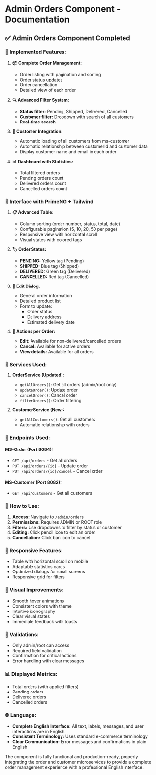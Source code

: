 # Admin Orders Component - Documentation

## ✅ **Admin Orders Component Completed**

### **🔧 Implemented Features:**

1. **📦 Complete Order Management:**
   - Order listing with pagination and sorting
   - Order status updates
   - Order cancellation
   - Detailed view of each order

2. **🔍 Advanced Filter System:**
   - **Status filter:** Pending, Shipped, Delivered, Cancelled
   - **Customer filter:** Dropdown with search of all customers
   - **Real-time search**

3. **👥 Customer Integration:**
   - Automatic loading of all customers from ms-customer
   - Automatic relationship between customerId and customer data
   - Display customer name and email in each order

4. **📊 Dashboard with Statistics:**
   - Total filtered orders
   - Pending orders count
   - Delivered orders count
   - Cancelled orders count

### **🎨 Interface with PrimeNG + Tailwind:**

1. **📋 Advanced Table:**
   - Column sorting (order number, status, total, date)
   - Configurable pagination (5, 10, 20, 50 per page)
   - Responsive view with horizontal scroll
   - Visual states with colored tags

2. **🏷️ Order States:**
   - **PENDING:** Yellow tag (Pending)
   - **SHIPPED:** Blue tag (Shipped)
   - **DELIVERED:** Green tag (Delivered)
   - **CANCELLED:** Red tag (Cancelled)

3. **💼 Edit Dialog:**
   - General order information
   - Detailed product list
   - Form to update:
     - Order status
     - Delivery address
     - Estimated delivery date

4. **🎯 Actions per Order:**
   - **Edit:** Available for non-delivered/cancelled orders
   - **Cancel:** Available for active orders
   - **View details:** Available for all orders

### **🔧 Services Used:**

1. **OrderService (Updated):**
   - `getAllOrders()`: Get all orders (admin/root only)
   - `updateOrder()`: Update order
   - `cancelOrder()`: Cancel order
   - `filterOrders()`: Order filtering

2. **CustomerService (New):**
   - `getAllCustomers()`: Get all customers
   - Automatic relationship with orders

### **🔌 Endpoints Used:**

#### MS-Order (Port 8084):
- `GET /api/orders` - Get all orders
- `PUT /api/orders/{id}` - Update order
- `PUT /api/orders/{id}/cancel` - Cancel order

#### MS-Customer (Port 8082):
- `GET /api/customers` - Get all customers

### **🚀 How to Use:**

1. **Access:** Navigate to `/admin/orders`
2. **Permissions:** Requires ADMIN or ROOT role
3. **Filters:** Use dropdowns to filter by status or customer
4. **Editing:** Click pencil icon to edit an order
5. **Cancellation:** Click ban icon to cancel

### **📱 Responsive Features:**

- Table with horizontal scroll on mobile
- Adaptable statistics cards
- Optimized dialogs for small screens
- Responsive grid for filters

### **🎨 Visual Improvements:**

- Smooth hover animations
- Consistent colors with theme
- Intuitive iconography
- Clear visual states
- Immediate feedback with toasts

### **🔐 Validations:**

- Only admin/root can access
- Required field validation
- Confirmation for critical actions
- Error handling with clear messages

### **📊 Displayed Metrics:**

- Total orders (with applied filters)
- Pending orders
- Delivered orders
- Cancelled orders

### **🌐 Language:**

- **Complete English Interface:** All text, labels, messages, and user interactions are in English
- **Consistent Terminology:** Uses standard e-commerce terminology
- **Clear Communication:** Error messages and confirmations in plain English

The component is fully functional and production-ready, properly integrating the order and customer microservices to provide a complete order management experience with a professional English interface.
